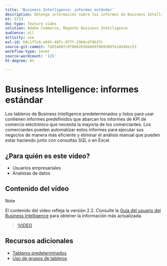 ```yaml
---
title: 'Business Intelligence: informes estándar'
description: Obtenga información sobre los informes de Business Intelligence estándar, disponibles de forma predeterminada.
kt: 5733
doc-type: feature video
solution: Adobe Commerce, Magento Business Intelligence
audience: all
activity: use
exl-id: b8c1f7c6-e645-40fc-977f-29b8cd79637c
source-git-commit: 7a93a60fc0f0b82636b669f0b9300fe1de94ec53
workflow-type: tm+mt
source-wordcount: '115'
ht-degree: 0%

---
```


# Business Intelligence: informes estándar

Los tableros de Business Intelligence predeterminados y listos para usar contienen informes predefinidos que abarcan los informes de KPI de comercio electrónico que necesita la mayoría de los comerciantes. Los comerciantes pueden automatizar estos informes para ejecutar sus negocios de manera más eficiente y eliminar el análisis manual que pueden estar haciendo junto con consultas SQL o en Excel.

## ¿Para quién es este vídeo?

- Usuarios empresariales
- Analistas de datos

## Contenido del vídeo

>[!NOTE]
>
>El contenido del vídeo refleja la versión 2.2. Consulte la [Guía del usuario del Business Intelligence](https://docs.magento.com/mbi/) para obtener la información más actualizada.

>[!VIDEO](https://video.tv.adobe.com/v/35987?quality=12&learn=on)

## Recursos adicionales

- [Tableros predeterminados](https://docs.magento.com/mbi/data-user/dashboards/dashboards-pro.html)
- [Uso de grupos de tableros](https://docs.magento.com/mbi/data-user/dashboards/using-dashboard-groups.html)
